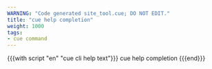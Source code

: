 ```yaml
---
WARNING: "Code generated site_tool.cue; DO NOT EDIT."
title: "cue help completion"
weight: 1000
tags:
- cue command
---
```


{{{with script "en" "cue cli help text"}}}
cue help completion
{{{end}}}
